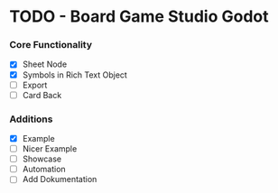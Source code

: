 # TODO - Board Game Studio Godot

### Core Functionality
- [x] Sheet Node
- [x] Symbols in Rich Text Object
- [ ] Export
- [ ] Card Back

### Additions
- [x] Example
- [ ] Nicer Example
- [ ] Showcase
- [ ] Automation
- [ ] Add Dokumentation